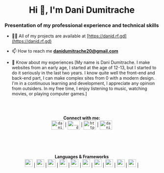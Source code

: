 <h1 align="center">Hi 👋, I'm Dani Dumitrache</h1>
<h3 align="center">Presentation of my professional experience and technical skills</h3>

- 👨‍💻 All of my projects are available at [https://danid.rf.gd](https://danid.rf.gd)

- 📫 How to reach me **danidumitrache20@gmail.com**

- 📄 Know about my experiences [My name is Dani Dumitrache. I make websites from an early age, I started at the age of 12-13, but I started to do it seriously in the last two years. I know quite well the front-end and back-end part, I can make complex sites from 0 with a modern design. I'm in a continuous learning and development, I appreciate any opinion from outsiders. In my free time, I enjoy listening to music, watching movies, or playing computer games.]

<br><br>
<p align="center">
	<b>Connect with me:</b>
	<br>
	<a href="https://twitter.com/danid45374247" target="blank"><code><img align="center" src="https://raw.githubusercontent.com/rahuldkjain/github-profile-readme-generator/master/src/images/icons/Social/twitter.svg" alt="danid45374247" height="30" width="40" /></code></a>&nbsp;|
<a href="https://instagram.com/___danid___122" target="blank"><code><img align="center" src="https://raw.githubusercontent.com/rahuldkjain/github-profile-readme-generator/master/src/images/icons/Social/instagram.svg" alt="___danid___122" height="30" width="40" /></code></a>&nbsp;|
<a href="https://www.youtube.com/c/https://www.youtube.com/channel/uc3hykspoawt-4fnnw6q8h8q" target="blank"><code><img align="center" src="https://raw.githubusercontent.com/rahuldkjain/github-profile-readme-generator/master/src/images/icons/Social/youtube.svg" alt="https://www.youtube.com/channel/uc3hykspoawt-4fnnw6q8h8q" height="30" width="40" /></code></a>&nbsp;|
<a href="https://discord.gg/danid#5249" target="blank"><code><img align="center" src="https://raw.githubusercontent.com/rahuldkjain/github-profile-readme-generator/master/src/images/icons/Social/discord.svg" alt="danid#5249" height="30" width="40" /></code></a>
	<br><br>
</p>


<br><br>
<p align="center">
	<b>Languages & Frameworks</b>
	<br>
	<code><img height="25" src="https://github.com/DaniDumitrache/test/assets/76882185/105efe2a-bc2a-41ee-a0f0-ae496f9bddda"></code>&nbsp;|
	<code><img height="25" src="https://github.com/DaniDumitrache/test/assets/76882185/632eb699-b92d-4e25-a0eb-3315cb882fe6"></code>&nbsp;|
	<code><img height="25" src="https://github.com/DaniDumitrache/test/assets/76882185/8adcd766-6373-4999-97fd-a0e93aa5f948"></code>&nbsp;|
	<code><img height="25" src="https://github.com/DaniDumitrache/test/assets/76882185/34616866-d657-4f69-ab7c-9e0a7c953b0f"></code>&nbsp;|
	<code><img height="25" src="https://github.com/DaniDumitrache/test/assets/76882185/445bb91a-4595-49e1-8901-341717f40508"></code>&nbsp;|
	<code><img height="25" src="https://github.com/DaniDumitrache/test/assets/76882185/5b7a592c-f9b0-47c9-9239-863503e19d65"></code>&nbsp;|
	<code><img height="25" src="https://github.com/DaniDumitrache/test/assets/76882185/8a8857b3-350c-4a41-b1d6-59a3303fc637"></code>&nbsp;|
	<code><img height="25" src="https://github.com/DaniDumitrache/test/assets/76882185/c571d746-9ce8-4a2c-a0ed-f7a65add22e9"></code>&nbsp;|
	<code><img height="25" src="https://github.com/DaniDumitrache/test/assets/76882185/e145e14f-47d9-4d79-b4f0-de7abeaf83a0"></code>&nbsp;|
	<code><img height="25" src="https://github.com/DaniDumitrache/test/assets/76882185/3080882c-35f2-452a-bb2f-0440e193b4f7"></code>&nbsp;|
	<br><br>
</p>
